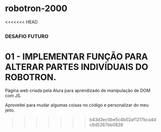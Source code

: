 # robotron-2000

<<<<<<< HEAD
##

### DESAFIO FUTURO

01 - IMPLEMENTAR FUNÇÃO PARA ALTERAR PARTES INDIVÍDUAIS DO ROBOTRON.
=======
Página web criada pela Alura para aprendizado de manipulação de DOM com JS.

Aproveitei para mudar algumas coisas no código e personalizar do meu jeito.
>>>>>>> b43d3ec0be5c4b02af1217bca4dc6d5267bb0828
